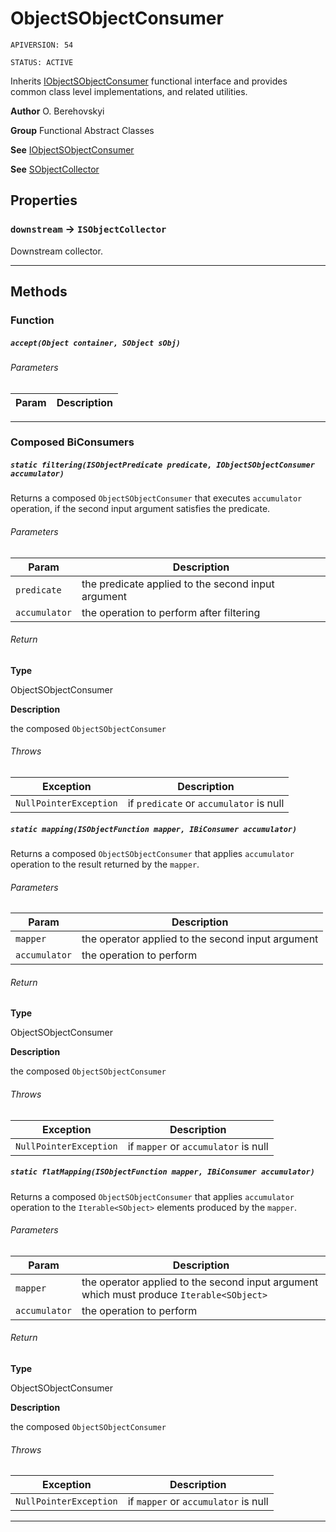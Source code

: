 # ObjectSObjectConsumer

`APIVERSION: 54`

`STATUS: ACTIVE`

Inherits [IObjectSObjectConsumer](/docs/Functional-Interfaces/IObjectSObjectConsumer.md) functional interface and provides common class level implementations, and related utilities.


**Author** O. Berehovskyi


**Group** Functional Abstract Classes


**See** [IObjectSObjectConsumer](/docs/Functional-Interfaces/IObjectSObjectConsumer.md)


**See** [SObjectCollector](/docs/Collectors/SObjectCollector.md)

## Properties

### `downstream` → `ISObjectCollector`


Downstream collector.

---
## Methods
### Function
##### `accept(Object container, SObject sObj)`
###### Parameters
|Param|Description|
|---|---|

---
### Composed BiConsumers
##### `static filtering(ISObjectPredicate predicate, IObjectSObjectConsumer accumulator)`

Returns a composed `ObjectSObjectConsumer` that executes `accumulator` operation, if the second input argument satisfies the predicate.

###### Parameters
|Param|Description|
|---|---|
|`predicate`|the predicate applied to the second input argument|
|`accumulator`|the operation to perform after filtering|

###### Return

**Type**

ObjectSObjectConsumer

**Description**

the composed `ObjectSObjectConsumer`

###### Throws
|Exception|Description|
|---|---|
|`NullPointerException`|if `predicate` or `accumulator` is null|

##### `static mapping(ISObjectFunction mapper, IBiConsumer accumulator)`

Returns a composed `ObjectSObjectConsumer` that applies `accumulator` operation to the result returned by the `mapper`.

###### Parameters
|Param|Description|
|---|---|
|`mapper`|the operator applied to the second input argument|
|`accumulator`|the operation to perform|

###### Return

**Type**

ObjectSObjectConsumer

**Description**

the composed `ObjectSObjectConsumer`

###### Throws
|Exception|Description|
|---|---|
|`NullPointerException`|if `mapper` or `accumulator` is null|

##### `static flatMapping(ISObjectFunction mapper, IBiConsumer accumulator)`

Returns a composed `ObjectSObjectConsumer` that applies `accumulator` operation to the `Iterable<SObject>` elements produced by the `mapper`.

###### Parameters
|Param|Description|
|---|---|
|`mapper`|the operator applied to the second input argument which must produce `Iterable<SObject>`|
|`accumulator`|the operation to perform|

###### Return

**Type**

ObjectSObjectConsumer

**Description**

the composed `ObjectSObjectConsumer`

###### Throws
|Exception|Description|
|---|---|
|`NullPointerException`|if `mapper` or `accumulator` is null|

---
